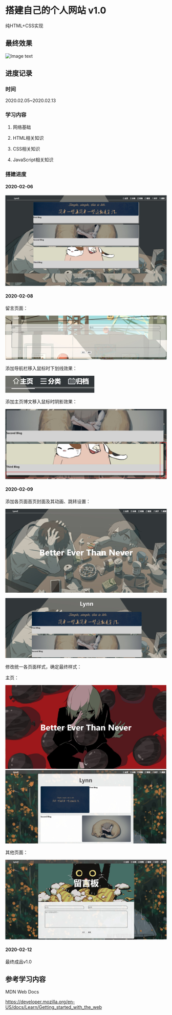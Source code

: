 # 搭建自己的个人网站 v1.0

纯HTML+CSS实现

## 最终效果

![Image text](https://github.com/ChangeZ24/Lynn-Blog/blob/master/show.gif)

## 进度记录

### 时间

2020.02.05~2020.02.13

### 学习内容

1. 网络基础

2. HTML相关知识

3. CSS相关知识

4. JavaScript相关知识

### 搭建进度

#### 2020-02-06

![Image text](https://github.com/ChangeZ24/Lynn-Blog/blob/dev/images/mdpicture/htmlweb.jpg)

#### 2020-02-08

留言页面：

![留言页面](https://github.com/ChangeZ24/Lynn-Blog/blob/dev/images/mdpicture/messagehtml.jpg)

添加导航栏移入鼠标时下划线效果：

![Image text](https://github.com/ChangeZ24/Lynn-Blog/blob/dev/images/mdpicture/CSS1.jpg)

添加主页博文移入鼠标时阴影效果：

![Image text](https://github.com/ChangeZ24/Lynn-Blog/blob/dev/images/mdpicture/CSS2.jpg)

#### 2020-02-09

添加各页面首页封面及其动画、跳转设置：

![Image text](https://github.com/ChangeZ24/Lynn-Blog/blob/dev/images/mdpicture/CSS3.jpg)

![Image text](https://github.com/ChangeZ24/Lynn-Blog/blob/dev/images/mdpicture/CSS4.jpg)

修改统一各页面样式，确定最终样式：

主页：

![Image text](https://github.com/ChangeZ24/Lynn-Blog/blob/dev/images/mdpicture/02092.jpg)
![Image text](https://github.com/ChangeZ24/Lynn-Blog/blob/dev/images/mdpicture/02093.jpg)

其他页面：

![Image text](https://github.com/ChangeZ24/Lynn-Blog/blob/dev/images/mdpicture/02091.jpg)

#### 2020-02-12

最终成品v1.0

## 参考学习内容

MDN Web Docs

https://developer.mozilla.org/en-US/docs/Learn/Getting_started_with_the_web
